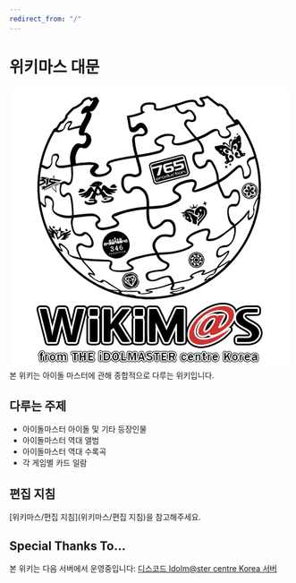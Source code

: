 ```yaml
---
redirect_from: "/"
---
```



# 위키마스 대문

![logo](assets/logos/wikimas_v4.png)
본 위키는 아이돌 마스터에 관해 종합적으로 다루는 위키입니다.

## 다루는 주제

* 아이돌마스터 아이돌 및 기타 등장인물
* 아이돌마스터 역대 앨범
* 아이돌마스터 역대 수록곡
* 각 게임별 카드 일람

## 편집 지침

[위키마스/편집 지침](위키마스/편집 지침)을 참고해주세요.

## Special Thanks To...
본 위키는 다음 서버에서 운영중입니다: [디스코드 Idolm@ster centre Korea 서버](https://discord.gg/cCTSE3y)


